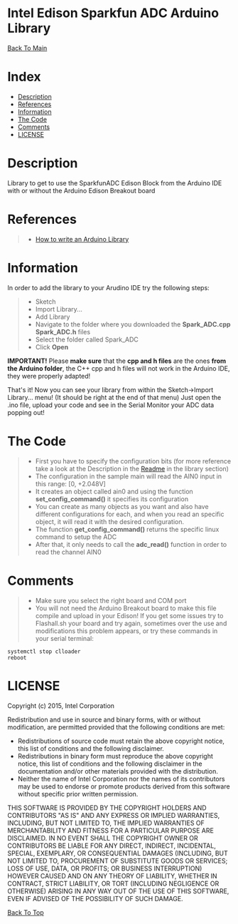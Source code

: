 Intel Edison Sparkfun ADC Arduino Library
===================

[Back To Main](../README.md)

Index
=================

  * [Description](#description)
  * [References](#references)
  * [Information](#information)
  * [The Code](#the-code)
  * [Comments](#comments)
  * [LICENSE](#license)


Description
===================
Library to get to use the SparkfunADC Edison Block from the Arduino IDE with or without the Arduino Edison Breakout board

References
===================
> - [How to write an Arduino Library](http://arduino.cc/en/Hacking/LibraryTutorial)

Information
===================
In order to add the library to your Arudino IDE try the following steps:
> - Sketch
> - Import Library...
> - Add Library
> - Navigate to the folder where you downloaded the **Spark_ADC.cpp** **Spark_ADC.h** files 
> - Select the folder called Spark_ADC
> - Click **Open**

**IMPORTANT!** Please **make sure** that the **cpp and h files** are the ones **from the Arduino folder**, the C++ cpp and h files will not work in the Arduino IDE, they were properly adapted!

That's it! Now you can see your library from within the Sketch->Import Library... menu! (It should be right at the end of that menu)
Just open the .ino file, upload your code and see in the Serial Monitor your ADC data popping out!

The Code
===================
> - First you have to specify the configuration bits (for more reference take a look at the Description in the [Readme](../README.md) in the library section)
> - The configuration in the sample main  will read the AIN0 input in this range: [0, +2.048V]
> - It creates an object called ain0 and using the function **set_config_command()** it specifies its configuration
> - You can create as many objects as you want and also have different configurations for each, and when you read an specific object, it will read it with the desired configuration.
> - The function **get_config_command()** returns the specific linux command to setup the ADC 
> - After that, it only needs to call the **adc_read()** function in order to read the channel AIN0

Comments
===================
> - Make sure you select the right board and COM port
> - You will not need the Arduino Breakout board to make this file compile and upload in your Edison! If you get some issues try to Flashall.sh your board and try again, sometimes over the use and modifications this problem appears, or try these commands in your serial terminal:  
```
systemctl stop clloader
reboot
```

LICENSE
=================

Copyright (c) 2015, Intel Corporation

Redistribution and use in source and binary forms, with or without modification,
are permitted provided that the following conditions are met:

* Redistributions of source code must retain the above copyright notice,
  this list of conditions and the following disclaimer.
* Redistributions in binary form must reproduce the above copyright notice,
  this list of conditions and the following disclaimer in the documentation
  and/or other materials provided with the distribution.
* Neither the name of Intel Corporation nor the names of its contributors
  may be used to endorse or promote products derived from this software
  without specific prior written permission.

THIS SOFTWARE IS PROVIDED BY THE COPYRIGHT HOLDERS AND CONTRIBUTORS "AS IS" AND
ANY EXPRESS OR IMPLIED WARRANTIES, INCLUDING, BUT NOT LIMITED TO, THE IMPLIED
WARRANTIES OF MERCHANTABILITY AND FITNESS FOR A PARTICULAR PURPOSE ARE
DISCLAIMED. IN NO EVENT SHALL THE COPYRIGHT OWNER OR CONTRIBUTORS BE LIABLE FOR
ANY DIRECT, INDIRECT, INCIDENTAL, SPECIAL, EXEMPLARY, OR CONSEQUENTIAL DAMAGES
(INCLUDING, BUT NOT LIMITED TO, PROCUREMENT OF SUBSTITUTE GOODS OR SERVICES;
LOSS OF USE, DATA, OR PROFITS; OR BUSINESS INTERRUPTION) HOWEVER CAUSED AND ON
ANY THEORY OF LIABILITY, WHETHER IN CONTRACT, STRICT LIABILITY, OR TORT
(INCLUDING NEGLIGENCE OR OTHERWISE) ARISING IN ANY WAY OUT OF THE USE OF THIS
SOFTWARE, EVEN IF ADVISED OF THE POSSIBILITY OF SUCH DAMAGE.

[Back To Top](#intel-edison-sparkfun-adc-arduino-library)
